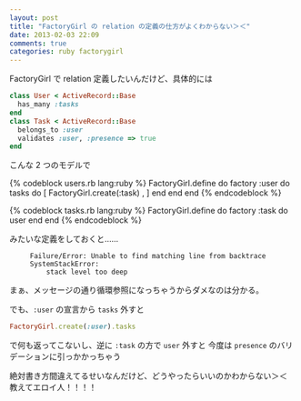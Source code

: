 ```yaml
---
layout: post
title: "FactoryGirl の relation の定義の仕方がよくわからない＞＜"
date: 2013-02-03 22:09
comments: true
categories: ruby factorygirl
---
```


FactoryGirl で relation 定義したいんだけど、具体的には

```ruby
class User < ActiveRecord::Base
  has_many :tasks
end
class Task < ActiveRecord::Base
  belongs_to :user
  validates :user, :presence => true
end
```
こんな 2 つのモデルで

{% codeblock users.rb lang:ruby %}
FactoryGirl.define do
  factory :user do
    tasks do
      [
       FactoryGirl.create(:task) ,
      ]
    end
  end
end
{% endcodeblock %}

{% codeblock tasks.rb lang:ruby %}
FactoryGirl.define do
  factory :task do
    user
  end
end
{% endcodeblock %}

みたいな定義をしておくと……

```
     Failure/Error: Unable to find matching line from backtrace
     SystemStackError:
         stack level too deep
```

まぁ、メッセージの通り循環参照になっちゃうからダメなのは分かる。


でも、`:user` の宣言から `tasks` 外すと
```ruby
FactoryGirl.create(:user).tasks
```
で何も返ってこないし、逆に `:task` の方で `user` 外すと
今度は `presence` のバリデーションに引っかかっちゃう

絶対書き方間違えてるせいなんだけど、どうやったらいいのかわからない＞＜
教えてエロイ人！！！！
